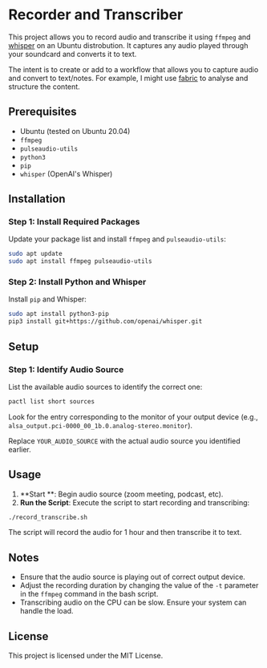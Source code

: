 # Recorder and Transcriber

This project allows you to record audio and transcribe it using `ffmpeg` and [whisper](https://github.com/openai/whisper.git) on an Ubuntu distrobution. It captures any audio played through your soundcard and converts it to text.

The intent is to create or add to a workflow that allows you to capture audio and convert to text/notes. For example, I might use [fabric](https://github.com/danielmiessler/fabric) to analyse and structure the content.  

## Prerequisites

- Ubuntu (tested on Ubuntu 20.04)
- `ffmpeg`
- `pulseaudio-utils`
- `python3`
- `pip`
- `whisper` (OpenAI's Whisper)

## Installation

### Step 1: Install Required Packages

Update your package list and install `ffmpeg` and `pulseaudio-utils`:

```bash
sudo apt update
sudo apt install ffmpeg pulseaudio-utils
```

### Step 2: Install Python and Whisper

Install `pip` and Whisper:

```bash
sudo apt install python3-pip
pip3 install git+https://github.com/openai/whisper.git
```

## Setup

### Step 1: Identify Audio Source

List the available audio sources to identify the correct one:

```bash
pactl list short sources
```

Look for the entry corresponding to the monitor of your output device (e.g., `alsa_output.pci-0000_00_1b.0.analog-stereo.monitor`).

Replace `YOUR_AUDIO_SOURCE` with the actual audio source you identified earlier.


## Usage

1. **Start **: Begin audio source (zoom meeting, podcast, etc).
2. **Run the Script**: Execute the script to start recording and transcribing:

```bash
./record_transcribe.sh
```

The script will record the audio for 1 hour and then transcribe it to text.

## Notes

- Ensure that the audio source is playing out of correct output device.
- Adjust the recording duration by changing the value of the `-t` parameter in the `ffmpeg` command in the bash script.
- Transcribing audio on the CPU can be slow. Ensure your system can handle the load.

## License

This project is licensed under the MIT License.

